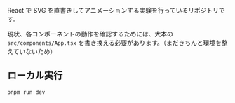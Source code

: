 
React で SVG を直書きしてアニメーションする実験を行っているリポジトリです。

現状、各コンポーネントの動作を確認するためには、大本の `src/components/App.tsx` を書き換える必要があります。（まだきちんと環境を整えていないため）

## ローカル実行

```sh
pnpm run dev
```